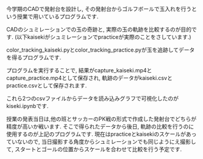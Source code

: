 今学期のCADで発射台を設計し, その発射台からゴルフボールで玉入れを行うという授業で用いているプログラムです.

CADのシュミレーションでの玉の奇跡と, 実際の玉の軌跡を比較するのが目的です.
(以下kaisekiがシュミレーションでpracticeが実際のことをさしています.)

color_tracking_kaiseki.pyとcolor_tracking_practice.pyが玉を追跡してデータを得るプログラムです.

プログラムを実行することで, 結果がcapture_kaiseki.mp4とcapture_practice.mp4として保存され, 軌跡のデータがkaiseki.csvとpractice.csvとして保存されます.

これら2つのcsvファイルからデータを読み込みグラフで可視化したのがkiseki.ipynbです.

授業の発表当日は,他の班とサッカーのPK戦の形式で作成した発射台でどちらが精度が高いか戦います.
そこで得られたデータから後日, 軌跡の比較を行うのに使用するのが上記のプログラムです.
現在はpracticeとkaisekiのスケールがあっていないので, 当日撮影する角度からシュミレーションでも同じようにえ撮影して, スタートとゴールの位置からスケールを合わせて比較を行う予定です.
